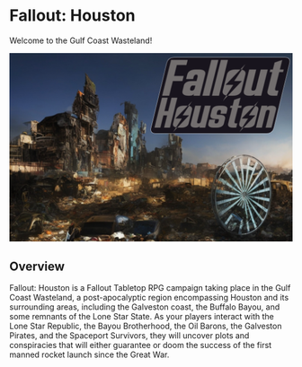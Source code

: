 # Fallout: Houston
Welcome to the Gulf Coast Wasteland!

![Fallout: Houston Concept Art](./Assets/Fallout-Houston-Concept-Artd.png)

## Overview
Fallout: Houston is a Fallout Tabletop RPG campaign taking place in the Gulf Coast Wasteland, a post-apocalyptic region encompassing Houston and its surrounding areas, including the Galveston coast, the Buffalo Bayou, and some remnants of the Lone Star State. As your players interact with the Lone Star Republic, the Bayou Brotherhood, the Oil Barons, the Galveston Pirates, and the Spaceport Survivors, they will uncover plots and conspiracies that will either guarantee or doom the success of the first manned rocket launch since the Great War.
